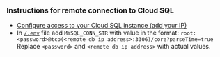 ### Instructions for remote connection to Cloud SQL

- [Configure access to your Cloud SQL instance (add your IP)](https://cloud.google.com/sql/docs/mysql/connect-admin-ip#:~:text=Go%20to%20the%20Cloud%20SQL%20Instances%20page%20in%20the%20Google%20Cloud%20Console.&text=Click%20the%20instance%20to%20open,where%20the%20client%20is%20installed.)
- In [`/.env`](.env) file add `MYSQL_CONN_STR` with value in the format: `root:<password>@tcp(<remote db ip address>:3306)/core?parseTime=true`  
  Replace `<password>` and `<remote db ip address>` with actual values.

